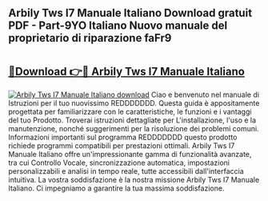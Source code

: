 ## Arbily Tws I7 Manuale Italiano Download gratuit PDF - Part-9YO Italiano Nuovo manuale del proprietario di riparazione faFr9

# <h2><a href="http://dfaibmz.blite.top/?on=Arbily+Tws+I7+Manuale+Italiano">🔗Download 👉🔴 Arbily Tws I7 Manuale Italiano</a></h2>

[![Arbily Tws I7 Manuale Italiano download](https://i.imgur.com/lujVjoI.png)](http://dfaibmz.blite.top/?on=Arbily+Tws+I7+Manuale+Italiano)
Ciao e benvenuto nel manuale di Istruzioni per il tuo nuovissimo REDDDDDDD. Questa guida è appositamente progettata per familiarizzare con le caratteristiche, le funzioni e i vantaggi del tuo Prodotto. Troverai istruzioni dettagliate per L'installazione, l'uso e la manutenzione, nonché suggerimenti per la risoluzione dei problemi comuni. Informazioni importanti sul programma REDDDDDDD questo prodotto richiede programmi compatibili per prestazioni ottimali. Arbily Tws I7 Manuale Italiano offre un'impressionante gamma di funzionalità avanzate, tra cui Controllo Vocale, sincronizzazione automatica, impostazioni personalizzabili e analisi in tempo reale, tutte accessibili dall'interfaccia intuitiva. La vostra soddisfazione è la nostra missione Arbily Tws I7 Manuale Italiano. Ci impegniamo a garantire la tua massima soddisfazione.
